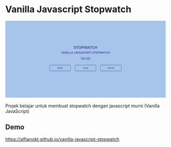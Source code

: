 # Vanilla Javascript Stopwatch

![Screenshoot](./screenshoot.png)

Projek belajar untuk membuat stopwatch dengan javascript murni (Vanilla JavaScript)

## Demo

https://alfianokt.github.io/vanilla-javascript-stopwatch